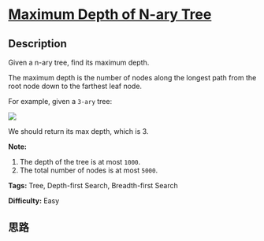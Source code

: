 # [Maximum Depth of N-ary Tree][title]

## Description

Given a n-ary tree, find its maximum depth.

The maximum depth is the number of nodes along the longest path from the root
node down to the farthest leaf node.

For example, given a `3-ary` tree:



![](https://assets.leetcode.com/uploads/2018/10/12/narytreeexample.png)



We should return its max depth, which is 3.



**Note:**

  1. The depth of the tree is at most `1000`.
  2. The total number of nodes is at most `5000`.


**Tags:** Tree, Depth-first Search, Breadth-first Search

**Difficulty:** Easy

## 思路

[title]: https://leetcode.com/problems/maximum-depth-of-n-ary-tree
